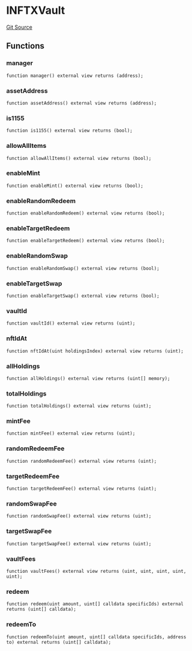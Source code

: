 # INFTXVault
[Git Source](https://github.com/FloorDAO/floor-v2/blob/445b96358cc205e432e359914c1681c0f44048b0/src/interfaces/nftx/NFTXVault.sol)


## Functions
### manager


```solidity
function manager() external view returns (address);
```

### assetAddress


```solidity
function assetAddress() external view returns (address);
```

### is1155


```solidity
function is1155() external view returns (bool);
```

### allowAllItems


```solidity
function allowAllItems() external view returns (bool);
```

### enableMint


```solidity
function enableMint() external view returns (bool);
```

### enableRandomRedeem


```solidity
function enableRandomRedeem() external view returns (bool);
```

### enableTargetRedeem


```solidity
function enableTargetRedeem() external view returns (bool);
```

### enableRandomSwap


```solidity
function enableRandomSwap() external view returns (bool);
```

### enableTargetSwap


```solidity
function enableTargetSwap() external view returns (bool);
```

### vaultId


```solidity
function vaultId() external view returns (uint);
```

### nftIdAt


```solidity
function nftIdAt(uint holdingsIndex) external view returns (uint);
```

### allHoldings


```solidity
function allHoldings() external view returns (uint[] memory);
```

### totalHoldings


```solidity
function totalHoldings() external view returns (uint);
```

### mintFee


```solidity
function mintFee() external view returns (uint);
```

### randomRedeemFee


```solidity
function randomRedeemFee() external view returns (uint);
```

### targetRedeemFee


```solidity
function targetRedeemFee() external view returns (uint);
```

### randomSwapFee


```solidity
function randomSwapFee() external view returns (uint);
```

### targetSwapFee


```solidity
function targetSwapFee() external view returns (uint);
```

### vaultFees


```solidity
function vaultFees() external view returns (uint, uint, uint, uint, uint);
```

### redeem


```solidity
function redeem(uint amount, uint[] calldata specificIds) external returns (uint[] calldata);
```

### redeemTo


```solidity
function redeemTo(uint amount, uint[] calldata specificIds, address to) external returns (uint[] calldata);
```


